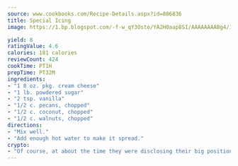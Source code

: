 ```yaml
---
source: www.cookbooks.com/Recipe-Details.aspx?id=806836
title: Special Icing
image: https://1.bp.blogspot.com/-f-w_qY3Osto/YA2H0aap8SI/AAAAAAAABg4/17myAO5s9b8JksYvWDXpYkaDlcY0g6k_gCLcBGAsYHQ/s296/3.png

yield: 8
ratingValue: 4.6
calories: 181 calories
reviewCount: 424
cookTime: PT1H
prepTime: PT32M
ingredients:
- "1 8 oz. pkg. cream cheese"
- "1 lb. powdered sugar"
- "2 tsp. vanilla"
- "1/2 c. pecans, chopped"
- "1/2 c. coconut, chopped"
- "1/2 c. walnuts, chopped"
directions:
- "Mix well."
- "Add enough hot water to make it spread."
crypto:
- "Of course, at about the time they were disclosing their big position, Bitcoin started to crash."
---
```

